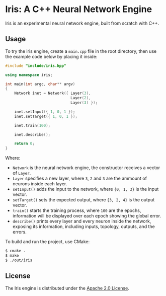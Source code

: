 # Iris: A C++ Neural Network Engine

Iris is an experimental neural network engine, built from scratch with C++.

## Usage

To try the iris engine, create a `main.cpp` file in the root directory, then use the example code below by placing it inside:

```cpp
#include "include/iris.hpp"

using namespace iris;

int main(int argc, char** argv)
{
    Network inet = Network({ Layer(3),
                             Layer(2),
                             Layer(3) });

    inet.setInput({ 1, 0, 1 });
    inet.setTarget({ 1, 0, 1 });

    inet.train(100);

    inet.describe();

    return 0;
}
```

Where:

-   `Network` is the neural network engine, the constructor receives a vector of `Layer`.
-   `Layer` specifies a new layer, where `3`, `2` and `3` are the ammount of neurons inside each layer.
-   `setInput()` adds the input to the network, where `{0, 1, 3}` is the input vector.
-   `setTarget()` sets the expected output, where `{3, 2, 4}` is the output vector.
-   `train()` starts the training process, where `100` are the epochs, information will be displayed over each epoch showing the global error.
-   `describe()` prints every layer and every neuron inside the network, exposing its information, including inputs, topology, outputs, and the errors.

To build and run the project, use CMake:

```sh
$ cmake .
$ make
$ ./out/iris
```

## License

The Iris engine is distributed under the [Apache 2.0 License](https://github.com/hollandsgabe/iris/blob/master/LICENSE.md).

